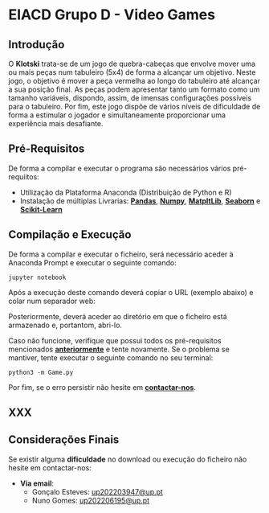 # EIACD Grupo D - Video Games

## Introdução
O **Klotski** trata-se de um jogo de quebra-cabeças que envolve mover uma ou mais peças num tabuleiro (5x4) de forma a alcançar um objetivo. Neste jogo, o objetivo é mover a peça vermelha ao longo do tabuleiro até alcançar a sua posição final. As peças podem apresentar tanto um formato como um tamanho variáveis, dispondo, assim, de  imensas configurações possíveis para o tabuleiro.
Por fim, este jogo dispõe de vários níveis de dificuldade de forma a estimular o jogador e simultaneamente proporcionar uma experiência mais desafiante.

## Pré-Requisitos
De forma a compilar e executar o programa são necessários vários pré-requiitos:
- Utilização da Plataforma Anaconda (Distribuição de Python e R)
- Instalação de múltiplas Livrarias: **[Pandas](https://pandas.pydata.org/pandas-docs/stable/getting_started/install.html)**, **[Numpy](https://numpy.org/install/)**, **[MatpltLib](https://matplotlib.org/stable/users/installing/index.html)**, **[Seaborn](https://seaborn.pydata.org/installing.html)** e **[Scikit-Learn](https://scikit-learn.org/stable/install.html)**

## Compilação e Execução
De forma a compilar e executar o ficheiro, será necessário aceder à Anaconda Prompt e executar o seguinte comando: 

 ```jupyter notebook```
 
 Após a execução deste comando deverá copiar o URL (exemplo abaixo) e colar num separador web:
 
<!-- <div align="center">
    <img src="Images_Read_Me/Level_Buttons.png">
</div> -->

 Posteriormente, deverá aceder ao diretório em que o ficheiro está armazenado e, portantom, abri-lo.
 
Caso não funcione, verifique que possui todos os pré-requisitos mencionados **[anteriormente](#pré-requisitos)** e tente novamente. 
Se o problema se mantiver, tente executar o seguinte comando no seu terminal:
 
 ``` python3 -m Game.py ```
 
 Por fim, se o erro persistir não hesite em **[contactar-nos](#considerações-finais)**.

## XXX


## Considerações Finais
Se existir alguma **dificuldade** no download ou execução do ficheiro não hesite em contactar-nos:
- **Via email**: 
    - Gonçalo Esteves: up202203947@up.pt 
    - Nuno Gomes: up202206195@up.pt
